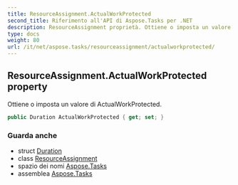 ```yaml
---
title: ResourceAssignment.ActualWorkProtected
second_title: Riferimento all'API di Aspose.Tasks per .NET
description: ResourceAssignment proprietà. Ottiene o imposta un valore di ActualWorkProtected.
type: docs
weight: 80
url: /it/net/aspose.tasks/resourceassignment/actualworkprotected/
---
```

## ResourceAssignment.ActualWorkProtected property

Ottiene o imposta un valore di ActualWorkProtected.

```csharp
public Duration ActualWorkProtected { get; set; }
```

### Guarda anche

* struct [Duration](../../duration/)
* class [ResourceAssignment](../)
* spazio dei nomi [Aspose.Tasks](../../resourceassignment/)
* assemblea [Aspose.Tasks](../../../)


